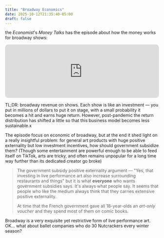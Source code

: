 ```yaml
---
title: "Broadway Economics"
date: 2025-10-12T21:35:40-05:00
draft: false
---
```


the *Economist*'s *Money Talks* has the episode about how the money works for broadway shows:

<iframe allow="autoplay *; encrypted-media *; fullscreen *; clipboard-write" frameborder="0" height="175" style="width:100%;max-width:660px;overflow:hidden;border-radius:10px;" sandbox="allow-forms allow-popups allow-same-origin allow-scripts allow-storage-access-by-user-activation allow-top-navigation-by-user-activation" src="https://embed.podcasts.apple.com/us/podcast/money-talks-theres-no-business-like-it/id420929545?i=1000639358633"></iframe>

TL;DR: broadway revenue on shows. Each show is like an investment — you put in millions of dollars to put it on stage, with a small probability it becomes a hit and earns huge return. However, post-pandemic the return distribution has shifted a little so that this business model becomes less sustainable.x

The episode focus on economic of broadway, but at the end it shed light on a really insightful problem: for general art products with huge positive externality but low investment incentives, how should government subsidize them? (Though some entertainment are powerful enough to be able to feed itself on TikTok, arts are tricky, and often remains unpopular for a long time way further than its dedicated creator go broke)

> The government subsidy positive externality argument — "Yes, that investing in live performance art also increase surrounding restaurants and things" but it is what **everyone** who wants government subsidies says. It's always what people say. It seems that people who like the medium always think that they carries extensive positive externality.
>
> At time that the French government gave all 18-year-olds an *art-only voucher* and they spend most of them on comic books.

Broadway is a very exquisite yet restrictive form of live performance art. OK... what about ballet companies who do 30 Nutcrackers every winter season?

